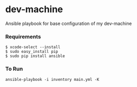 # dev-machine
Ansible playbook for base configuration of my dev-machine

### Requirements

```shell
$ xcode-select --install
$ sudo easy_install pip
$ sudo pip install ansible
```

### To Run
`ansible-playbook -i inventory main.yml -K`
